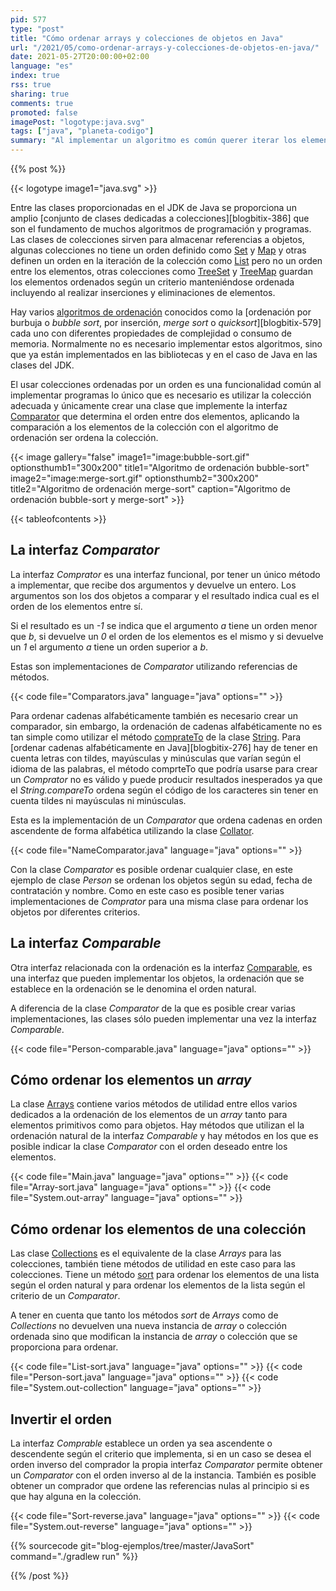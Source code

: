 ```yaml
---
pid: 577
type: "post"
title: "Cómo ordenar arrays y colecciones de objetos en Java"
url: "/2021/05/como-ordenar-arrays-y-colecciones-de-objetos-en-java/"
date: 2021-05-27T20:00:00+02:00
language: "es"
index: true
rss: true
sharing: true
comments: true
promoted: false
imagePost: "logotype:java.svg"
tags: ["java", "planeta-codigo"]
summary: "Al implementar un algoritmo es común querer iterar los elementos de una colección en un orden según un criterio, por ejemplo, si se trata de números de menor a mayor, si se trata de fechas de menor a mayor y si se trata de personas por orden alfabético del nombre, de menor a mayor edad o de menor a mayor antigüedad en la empresa, también es posible la necesidad de iterar en orden inverso. El JDK de Java proporciona interfaces para implementar la ordenación de objetos y que ya implementan algunos de los algoritmos de ordenación conocidos."
---
```


{{% post %}}

{{< logotype image1="java.svg" >}}

Entre las clases proporcionadas en el JDK de Java se proporciona un amplio [conjunto de clases dedicadas a colecciones][blogbitix-386] que son el fundamento de muchos algoritmos de programación y programas. Las clases de colecciones sirven para almacenar referencias a objetos, algunas colecciones no tiene un orden definido como [Set](javadoc11:java.base/java/util/Set.html) y [Map](javadoc11:java.base/java/util/Map.html) y otras definen un orden en la iteración de la colección como [List](javadoc11:java.base/java/util/List.html) pero no un orden entre los elementos, otras colecciones como [TreeSet](javadoc11:java.base/java/util/TreeSet.html) y [TreeMap](java.base/java/util/TreeMap.html) guardan los elementos ordenados según un criterio manteniéndose ordenada incluyendo al realizar inserciones y eliminaciones de elementos.

Hay varios [algoritmos de ordenación](https://es.wikipedia.org/wiki/Algoritmo_de_ordenamiento) conocidos como la [ordenación por burbuja o _bubble sort_, por inserción, _merge sort_ o _quicksort_][blogbitix-579] cada uno con diferentes propiedades de complejidad o consumo de memoria. Normalmente no es necesario implementar estos algoritmos, sino que ya están implementados en las bibliotecas y en el caso de Java en las clases del JDK.

El usar colecciones ordenadas por un orden es una funcionalidad común al implementar programas lo único que es necesario es utilizar la colección adecuada y únicamente crear una clase que implemente la interfaz [Comparator](javadoc11:java.base/java/util/Comparator.html) que determina el orden entre dos elementos, aplicando la comparación a los elementos de la colección con el algoritmo de ordenación ser ordena la colección.

{{< image
    gallery="false"
    image1="image:bubble-sort.gif" optionsthumb1="300x200" title1="Algoritmo de ordenación bubble-sort"
    image2="image:merge-sort.gif" optionsthumb2="300x200" title2="Algoritmo de ordenación merge-sort"
    caption="Algoritmo de ordenación bubble-sort y merge-sort" >}}

{{< tableofcontents >}}

## La interfaz _Comparator_

La interfaz _Comprator_ es una interfaz funcional, por tener un único método a implementar, que recibe dos argumentos y devuelve un entero. Los argumentos son los dos objetos a comparar y el resultado indica cual es el orden de los elementos entre sí.

Si el resultado es un _-1_ se indica que el argumento _a_ tiene un orden menor que _b_, si devuelve un _0_ el orden de los elementos es el mismo y si devuelve un _1_ el argumento _a_ tiene 
un orden superior a _b_.

Estas son implementaciones de _Comparator_ utilizando referencias de métodos.

{{< code file="Comparators.java" language="java" options="" >}}

Para ordenar cadenas alfabéticamente también es necesario crear un comparador, sin embargo, la ordenación de cadenas alfabéticamente no es tan simple como utilizar el método [comprateTo](javadoc11:java.base/java/lang/String.html#compareTo(java.lang.String)) de la clase [String](java.base/java/lang/String.html). Para [ordenar cadenas alfabéticamente en Java][blogbitix-276] hay de tener en cuenta letras con tildes, mayúsculas y minúsculas que varían según el idioma de las palabras, el método comprteTo que podría usarse para crear un _Comprator_ no es válido y puede producir resultados inesperados ya que el _String.compareTo_ ordena según el código de los caracteres sin tener en cuenta tildes ni mayúsculas ni minúsculas.

Esta es la implementación de un _Comparator_ que ordena cadenas en orden ascendente de forma alfabética utilizando la clase [Collator](avadoc11:java.base/java/text/Collator.html).

{{< code file="NameComparator.java" language="java" options="" >}}

Con la clase _Comparator_ es posible ordenar cualquier clase, en este ejemplo de clase _Person_ se ordenan los objetos según su edad, fecha de contratación y nombre. Como en este caso es posible tener varias implementaciones de _Comprator_ para una misma clase para ordenar los objetos por diferentes criterios.

## La interfaz _Comparable_

Otra interfaz relacionada con la ordenación es la interfaz [Comparable](javadoc11:java.base/java/lang/Comparable.html), es una interfaz que pueden implementar los objetos, la ordenación que se establece en la ordenación se le denomina el orden natural.

A diferencia de la clase _Comparator_ de la que es posible crear varias implementaciones, las clases sólo pueden implementar una vez la interfaz _Comparable_.

{{< code file="Person-comparable.java" language="java" options="" >}}

## Cómo ordenar los elementos un _array_

La clase [Arrays](javadoc11:java.base/java/util/Arrays.html) contiene varios métodos de utilidad entre ellos varios dedicados a la ordenación de los elementos de un _array_ tanto para elementos primitivos como para objetos. Hay métodos que utilizan el la ordenación natural de la interfaz _Comparable_ y hay métodos en los que es posible indicar la clase _Comparator_ con el orden deseado entre los elementos.

{{< code file="Main.java" language="java" options="" >}}
{{< code file="Array-sort.java" language="java" options="" >}}
{{< code file="System.out-array" language="java" options="" >}}

## Cómo ordenar los elementos de una colección

Las clase [Collections](javadoc11:java.base/java/util/Collections.html) es el equivalente de la clase _Arrays_ para las colecciones, también tiene métodos de utilidad en este caso para las colecciones. Tiene un método [sort](javadoc11:java.base/java/util/Collections.html#sort(java.util.List)) para ordenar los elementos de una lista según el orden natural y para ordenar los elementos de la lista según el criterio de un _Comparator_.

A tener en cuenta que tanto los métodos _sort_ de _Arrays_ como de _Collections_ no devuelven una nueva instancia de _array_ o colección ordenada sino que modifican la instancia de _array_ o colección que se proporciona para ordenar.

{{< code file="List-sort.java" language="java" options="" >}}
{{< code file="Person-sort.java" language="java" options="" >}}
{{< code file="System.out-collection" language="java" options="" >}}

## Invertir el orden

La interfaz _Comprable_ establece un orden ya sea ascendente o descendente según el criterio que implementa, si en un caso se desea el orden inverso del comprador la propia interfaz _Comparator_ permite obtener un _Comparator_ con el orden inverso al de la instancia. También es posible obtener un comprador que ordene las referencias nulas al principio si es que hay alguna en la colección.

{{< code file="Sort-reverse.java" language="java" options="" >}}
{{< code file="System.out-reverse" language="java" options="" >}}

{{% sourcecode git="blog-ejemplos/tree/master/JavaSort" command="./gradlew run" %}}

{{% /post %}}
